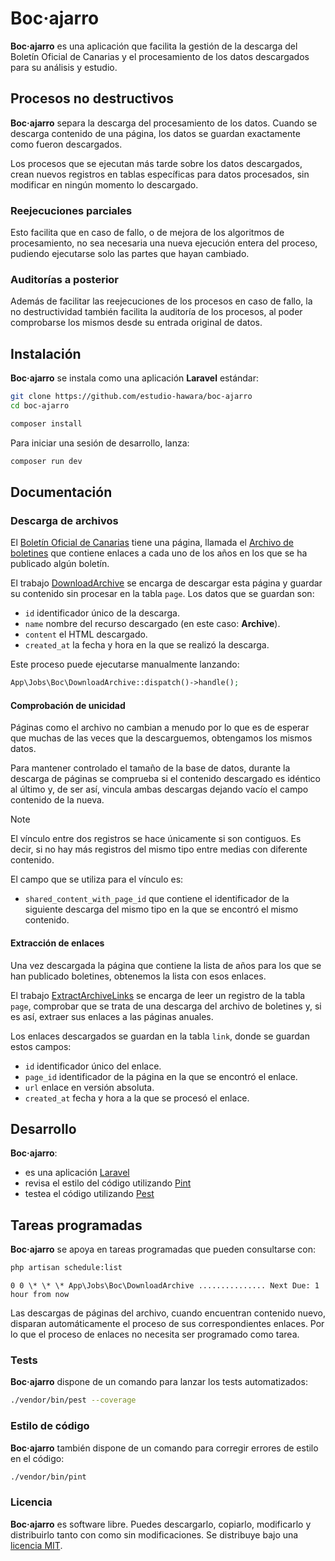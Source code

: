 # Boc·ajarro

**Boc·ajarro** es una aplicación que facilita la gestión de la descarga del Boletín Oficial de Canarias y el procesamiento de los datos descargados para su análisis y estudio.

## Procesos no destructivos

**Boc·ajarro** separa la descarga del procesamiento de los datos. Cuando se descarga contenido de una página, los datos se guardan exactamente como fueron descargados.

Los procesos que se ejecutan más tarde sobre los datos descargados, crean nuevos registros en tablas específicas para datos procesados, sin modificar en ningún momento lo descargado.

### Reejecuciones parciales

Esto facilita que en caso de fallo, o de mejora de los algoritmos de procesamiento, no sea necesaria una nueva ejecución entera del proceso, pudiendo ejecutarse solo las partes que hayan cambiado.

### Auditorías a posterior

Además de facilitar las reejecuciones de los procesos en caso de fallo, la no destructividad también facilita la auditoría de los procesos, al poder comprobarse los mismos desde su entrada original de datos.

## Instalación

**Boc·ajarro** se instala como una aplicación **Laravel** estándar:

```bash
git clone https://github.com/estudio-hawara/boc-ajarro
cd boc-ajarro

composer install
```

Para iniciar una sesión de desarrollo, lanza:

```bash
composer run dev
```

## Documentación

### Descarga de archivos

El [Boletín Oficial de Canarias](https://www.gobiernodecanarias.org/boc/) tiene una página, llamada el [Archivo de boletines](https://www.gobiernodecanarias.org/boc/archivo/) que contiene enlaces a cada uno de los años en los que se ha publicado algún boletín.

El trabajo [DownloadArchive](app/Jobs/Boc/DownloadArchive.php) se encarga de descargar esta página y guardar su contenido sin procesar en la tabla `page`. Los datos que se guardan son:

-   `id` identificador único de la descarga.
-   `name` nombre del recurso descargado (en este caso: **Archive**).
-   `content` el HTML descargado.
-   `created_at` la fecha y hora en la que se realizó la descarga.

Este proceso puede ejecutarse manualmente lanzando:

```php
App\Jobs\Boc\DownloadArchive::dispatch()->handle();
```

#### Comprobación de unicidad

Páginas como el archivo no cambian a menudo por lo que es de esperar que muchas de las veces que la descarguemos, obtengamos los mismos datos.

Para mantener controlado el tamaño de la base de datos, durante la descarga de páginas se comprueba si el contenido descargado es idéntico al último y, de ser así, vincula ambas descargas dejando vacío el campo contenido de la nueva.

> [!NOTE]
> El vínculo entre dos registros se hace únicamente si son contiguos. Es decir, si no hay más registros del mismo tipo entre medias con diferente contenido.

El campo que se utiliza para el vínculo es:

-   `shared_content_with_page_id` que contiene el identificador de la siguiente descarga del mismo tipo en la que se encontró el mismo contenido.

#### Extracción de enlaces

Una vez descargada la página que contiene la lista de años para los que se han publicado boletines, obtenemos la lista con esos enlaces.

El trabajo [ExtractArchiveLinks](app/Jobs/Boc/ExtractArchiveLinks.php) se encarga de leer un registro de la tabla `page`, comprobar que se trata de una descarga del archivo de boletines y, si es así, extraer sus enlaces a las páginas anuales.

Los enlaces descargados se guardan en la tabla `link`, donde se guardan estos campos:

-   `id` identificador único del enlace.
-   `page_id` identificador de la página en la que se encontró el enlace.
-   `url` enlace en versión absoluta.
-   `created_at` fecha y hora a la que se procesó el enlace.

## Desarrollo

**Boc·ajarro**:

-   es una aplicación [Laravel](https://laravel.com)
-   revisa el estilo del código utilizando [Pint](https://laravel.com/docs/11.x/pint)
-   testea el código utilizando [Pest](https://pestphp.com)

## Tareas programadas

**Boc·ajarro** se apoya en tareas programadas que pueden consultarse con:

```bash
php artisan schedule:list
```

```
0 0 \* \* \* App\Jobs\Boc\DownloadArchive ............... Next Due: 1 hour from now
```

Las descargas de páginas del archivo, cuando encuentran contenido nuevo, disparan automáticamente el proceso de sus correspondientes enlaces. Por lo que el proceso de enlaces no necesita ser programado como tarea.

### Tests

**Boc·ajarro** dispone de un comando para lanzar los tests automatizados:

```bash
./vendor/bin/pest --coverage
```

### Estilo de código

**Boc·ajarro** también dispone de un comando para corregir errores de estilo en el código:

```bash
./vendor/bin/pint
```

### Licencia

**Boc·ajarro** es software libre. Puedes descargarlo, copiarlo, modificarlo y distribuirlo tanto con como sin modificaciones. Se distribuye bajo una [licencia MIT](https://opensource.org/licenses/MIT).
